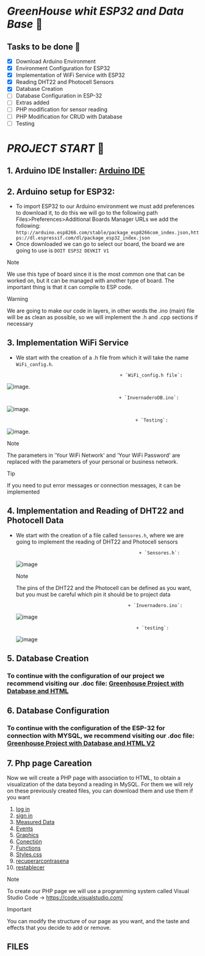 # ***GreenHouse whit ESP32 and Data Base*** :monocle_face:

## Tasks to be done :robot:
- [x] Download Arduino Environment
- [x] Environment Configuration for ESP32
- [x] Implementation of WiFi Service with ESP32
- [x] Reading DHT22 and Photocell Sensors
- [x] Database Creation
- [ ] Database Configuration in ESP-32
- [ ] Extras added
- [ ] PHP modification for sensor reading
- [ ] PHP Modification for CRUD with Database
- [ ] Testing

# ***PROJECT START*** :space_invader:
## 1. Arduino IDE Installer: [Arduino IDE](https://www.arduino.cc/en/software)
## 2. Arduino setup for ESP32:
   - To import ESP32 to our Arduino environment we must add preferences to download it, to do this we will go to the following path Files>Preferences>Additional Boards Manager URLs
     we add the following: `http://arduino.esp8266.com/stable/package_esp8266com_index.json,https://dl.espressif.com/dl/package_esp32_index.json`
   - Once downloaded we can go to select our board, the board we are going to use is `DOIT ESP32 DEVKIT V1`
> [!NOTE] 
> We use this type of board since it is the most common one that can be worked on, but it can be managed with another type of board. The important thing is that it can compile to ESP code.

> [!WARNING]
> We are going to make our code in layers, in other words the .ino (main) file will be as clean as possible, so we will implement the .h and .cpp sections if necessary

## 3. Implementation WiFi Service
* We start with the creation of a .h file from which it will take the name `WiFi_config.h`.
  
                                            + `WiFi_config.h file`:
![image](https://github.com/RinoxCraft/Projects-Unicauca/assets/67917424/aab5f199-bdef-4f7c-84ed-e14be636e934).

                                             + `InvernaderoDB.ino`:
![image](https://github.com/RinoxCraft/Projects-Unicauca/assets/67917424/33e6a9f6-03a3-46f6-85f4-6f8d9c2090c3).

                                                   + `Testing`:
![image](https://github.com/RinoxCraft/Projects-Unicauca/assets/67917424/a3353319-07e5-4e5c-8b03-f037bc2bc48f).

> [!NOTE]
> The parameters in 'Your WiFi Network' and 'Your WiFi Password' are replaced with the parameters of your personal or business network.

> [!TIP]
> If you need to put error messages or connection messages, it can be implemented

## 4. Implementation and Reading of DHT22 and Photocell Data
* We start with the creation of a file called `Sensores.h`, where we are going to implement the reading of DHT22 and Photocell sensors

                                                   + `Sensores.h`:
  ![image](https://github.com/RinoxCraft/Projects-Unicauca/assets/67917424/91731889-b025-4d82-bb62-16449959d7d3)


  > [!NOTE]
  > The pins of the DHT22 and the Photocell can be defined as you want, but you must be careful which pin it should be to project data

                                               + `Invernadero.ino`:
  ![image](https://github.com/RinoxCraft/Projects-Unicauca/assets/67917424/b075e1db-85ae-4b0c-b878-9c5776bd38d9)


                                                  + `testing`:
  ![image](https://github.com/RinoxCraft/Projects-Unicauca/assets/67917424/3888e171-fd59-4e62-b411-65ed5b0702f7)

## 5. Database Creation
### To continue with the configuration of our project we recommend visiting our .doc file: [Greenhouse Project with Database and HTML](https://docs.google.com/document/d/1E_aDSJ7xsLImMLE22vqVSqqBkkm7MOsCMc3BbSUyEO4/edit?usp=sharing)

## 6. Database Configuration 
### To continue with the configuration of the ESP-32 for connection with MYSQL, we recommend visiting our .doc file: [Greenhouse Project with Database and HTML V2](https://docs.google.com/document/d/15Av9mOf5KoJdoDAUe40zs3s7e7orfK0BSMMuHV0Ers0/edit?usp=sharing)

## 7. Php page Careation
Now we will create a PHP page with association to HTML, to obtain a visualization of the data beyond a reading in MySQL. For them we will rely on these previously created files, you can download them and use them if you want
1. [log in](https://github.com/RinoxCraft/Projects-Unicauca/blob/fa9cd19d01ec7ab66fc4f1441d4556c80dba735e/Arduino-Proyects/GreenHouse-DB-ESP32/FilesPHP/login.php)
2. [sign in](https://github.com/RinoxCraft/Projects-Unicauca/blob/fa9cd19d01ec7ab66fc4f1441d4556c80dba735e/Arduino-Proyects/GreenHouse-DB-ESP32/FilesPHP/registro.php)
3. [Measured Data]()
4. [Events]()
5. [Graphics]()
6. [Conectión](https://github.com/RinoxCraft/Projects-Unicauca/blob/fa9cd19d01ec7ab66fc4f1441d4556c80dba735e/Arduino-Proyects/GreenHouse-DB-ESP32/FilesPHP/conexion.php)
7. [Functions](https://github.com/RinoxCraft/Projects-Unicauca/blob/fa9cd19d01ec7ab66fc4f1441d4556c80dba735e/Arduino-Proyects/GreenHouse-DB-ESP32/FilesPHP/funciones.js)
8. [Styles.css](https://github.com/RinoxCraft/Projects-Unicauca/blob/fa9cd19d01ec7ab66fc4f1441d4556c80dba735e/Arduino-Proyects/GreenHouse-DB-ESP32/FilesPHP/styles.css)
9. [recuperarcontrasena]()
10. [restablecer]()
   
> [!NOTE]
> To create our PHP page we will use a programming system called Visual Studio Code → https://code.visualstudio.com/

> [!IMPORTANT]
> You can modify the structure of our page as you want, and the taste and effects that you decide to add or remove.

## FILES

 

  




  
